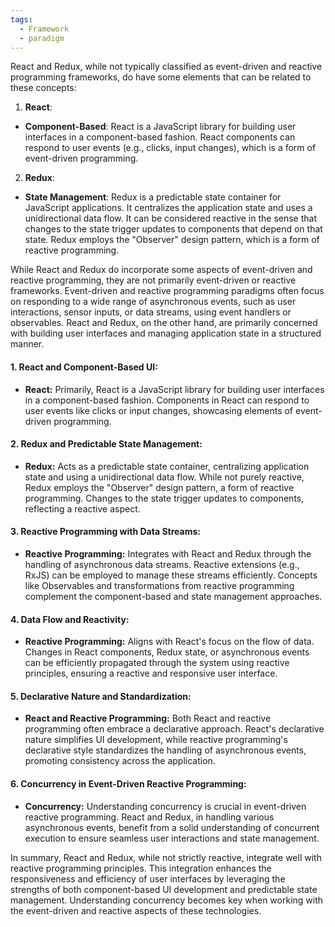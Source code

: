 ```yaml
---
tags:
  - Framework
  - paradigm
---
```

React and Redux, while not typically classified as event-driven and reactive programming frameworks, do have some elements that can be related to these concepts:  
  
1. **React**:  
- **Component-Based**: React is a JavaScript library for building user interfaces in a component-based fashion. React components can respond to user events (e.g., clicks, input changes), which is a form of event-driven programming.  
  
2. **Redux**:  
- **State Management**: Redux is a predictable state container for JavaScript applications. It centralizes the application state and uses a unidirectional data flow. It can be considered reactive in the sense that changes to the state trigger updates to components that depend on that state. Redux employs the "Observer" design pattern, which is a form of reactive programming.  
  
While React and Redux do incorporate some aspects of event-driven and reactive programming, they are not primarily event-driven or reactive frameworks. Event-driven and reactive programming paradigms often focus on responding to a wide range of asynchronous events, such as user interactions, sensor inputs, or data streams, using event handlers or observables. React and Redux, on the other hand, are primarily concerned with building user interfaces and managing application state in a structured manner.








#### 1. **React and Component-Based UI:**
   - **React:** Primarily, React is a JavaScript library for building user interfaces in a component-based fashion. Components in React can respond to user events like clicks or input changes, showcasing elements of event-driven programming.

#### 2. **Redux and Predictable State Management:**
   - **Redux:** Acts as a predictable state container, centralizing application state and using a unidirectional data flow. While not purely reactive, Redux employs the "Observer" design pattern, a form of reactive programming. Changes to the state trigger updates to components, reflecting a reactive aspect.

#### 3. **Reactive Programming with Data Streams:**
   - **Reactive Programming:** Integrates with React and Redux through the handling of asynchronous data streams. Reactive extensions (e.g., RxJS) can be employed to manage these streams efficiently. Concepts like Observables and transformations from reactive programming complement the component-based and state management approaches.

#### 4. **Data Flow and Reactivity:**
   - **Reactive Programming:** Aligns with React's focus on the flow of data. Changes in React components, Redux state, or asynchronous events can be efficiently propagated through the system using reactive principles, ensuring a reactive and responsive user interface.

#### 5. **Declarative Nature and Standardization:**
   - **React and Reactive Programming:** Both React and reactive programming often embrace a declarative approach. React's declarative nature simplifies UI development, while reactive programming's declarative style standardizes the handling of asynchronous events, promoting consistency across the application.

#### 6. **Concurrency in Event-Driven Reactive Programming:**
   - **Concurrency:** Understanding concurrency is crucial in event-driven reactive programming. React and Redux, in handling various asynchronous events, benefit from a solid understanding of concurrent execution to ensure seamless user interactions and state management.

In summary, React and Redux, while not strictly reactive, integrate well with reactive programming principles. This integration enhances the responsiveness and efficiency of user interfaces by leveraging the strengths of both component-based UI development and predictable state management. Understanding concurrency becomes key when working with the event-driven and reactive aspects of these technologies.